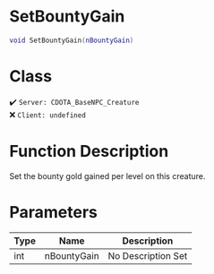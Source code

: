 # SetBountyGain
```lua
void SetBountyGain(nBountyGain)
```
# Class
✔️ `Server: CDOTA_BaseNPC_Creature`  
❌ `Client: undefined`  

# Function Description
Set the bounty gold gained per level on this creature.
# Parameters
Type|Name|Description
--|--|--
int|nBountyGain|No Description Set
